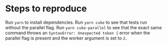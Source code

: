 # Steps to reproduce

Run `yarn` to install dependencies. Run `yarn cuke` to see that tests run without the parallel flag. Run `yarn cuke-parallel` to see that the exact same command throws an `SyntaxError: Unexpected token {` error when the parallel flag is present and the worker argument is set to `2`.
